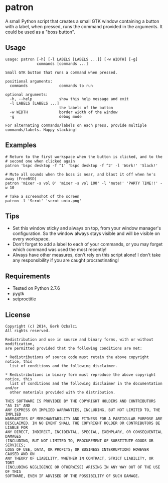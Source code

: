 patron
======

A small Python script that creates a small GTK window containing a button with a label, when pressed, runs the command provided in the arguments. It could be used as a "boss button".

Usage
-----

    usage: patron [-h] [-l LABELS [LABELS ...]] [-w WIDTH] [-g]
                  commands [commands ...]
    
    Small GTK button that runs a command when pressed.
    
    positional arguments:
      commands              commands to run
    
    optional arguments:
      -h, --help            show this help message and exit
      -l LABELS [LABELS ...]
                            the labels of the button
      -w WIDTH              border width of the window
      -g                    debug mode
    
    For alternating commands/labels on each press, provide multiple
    commands/labels. Happy slacking!

Examples
--------

    # Return to the first workspace when the button is clicked, and to the
    # second one when clicked again
    patron 'bspc desktop -f ^1' 'bspc desktop -f ^2' -l 'Work!' 'Slack!'
    
    # Mute all sounds when the boss is near, and blast it off when he's away (FreeBSD)
    patron 'mixer -s vol 0' 'mixer -s vol 100' -l 'mute!' 'PARTY TIME!!' -w 10 
   
    # Take a screenshot of the screen
    patron -l 'Scrot' 'scrot unix.png'

Tips
----

* Set this window sticky and always on top, from your window manager's configuration. So the window always stays visible and will be visible on every workspace.
* Don't forget to add a label to each of your commands, or you may forget which command was used the most recently!
* Always have other measures, don't rely on this script alone! I don't take any responsibility if you are caught procrastinating!

Requirements
------------
* Tested on Python 2.7.6
* pygtk
* setproctitle

License
-------

    Copyright (c) 2014, Berk Özbalcı
    All rights reserved.
    
    Redistribution and use in source and binary forms, with or without modification,
    are permitted provided that the following conditions are met:
    
    * Redistributions of source code must retain the above copyright notice, this
      list of conditions and the following disclaimer.
    
    * Redistributions in binary form must reproduce the above copyright notice, this
      list of conditions and the following disclaimer in the documentation and/or
      other materials provided with the distribution.
    
    THIS SOFTWARE IS PROVIDED BY THE COPYRIGHT HOLDERS AND CONTRIBUTORS "AS IS" AND
    ANY EXPRESS OR IMPLIED WARRANTIES, INCLUDING, BUT NOT LIMITED TO, THE IMPLIED
    WARRANTIES OF MERCHANTABILITY AND FITNESS FOR A PARTICULAR PURPOSE ARE
    DISCLAIMED. IN NO EVENT SHALL THE COPYRIGHT HOLDER OR CONTRIBUTORS BE LIABLE FOR
    ANY DIRECT, INDIRECT, INCIDENTAL, SPECIAL, EXEMPLARY, OR CONSEQUENTIAL DAMAGES
    (INCLUDING, BUT NOT LIMITED TO, PROCUREMENT OF SUBSTITUTE GOODS OR SERVICES;
    LOSS OF USE, DATA, OR PROFITS; OR BUSINESS INTERRUPTION) HOWEVER CAUSED AND ON
    ANY THEORY OF LIABILITY, WHETHER IN CONTRACT, STRICT LIABILITY, OR TORT
    (INCLUDING NEGLIGENCE OR OTHERWISE) ARISING IN ANY WAY OUT OF THE USE OF THIS
    SOFTWARE, EVEN IF ADVISED OF THE POSSIBILITY OF SUCH DAMAGE.
